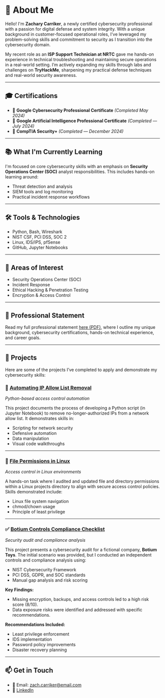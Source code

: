 # 👋 About Me

Hello! I'm **Zachary Carriker**, a newly certified cybersecurity professional with a passion for digital defense and system integrity. With a unique background in customer-focused operational roles, I've leveraged my problem-solving skills and commitment to security as I transition into the cybersecurity domain.

My recent role as an **ISP Support Technician at NRTC** gave me hands-on experience in technical troubleshooting and maintaining secure operations in a real-world setting. I’m actively expanding my skills through labs and challenges on **TryHackMe**, sharpening my practical defense techniques and real-world security awareness.

---

## 🎓 Certifications

- 🏅 **Google Cybersecurity Professional Certificate** *(Completed May 2024)*
- 🤖 **Google Artificial Intelligence Professional Certificate** *(Completed — July 2024)*
- 🔐 **CompTIA Security+** *(Completed — December 2024)*

---

## 📚 What I'm Currently Learning

I'm focused on core cybersecurity skills with an emphasis on **Security Operations Center (SOC)** analyst responsibilities. This includes hands-on learning around:

- Threat detection and analysis  
- SIEM tools and log monitoring  
- Practical incident response workflows  

---

## 🛠 Tools & Technologies

- Python, Bash, Wireshark  
- NIST CSF, PCI DSS, SOC 2  
- Linux, IDS/IPS, pfSense  
- GitHub, Jupyter Notebooks

---

## 🔐 Areas of Interest

- Security Operations Center (SOC)  
- Incident Response  
- Ethical Hacking & Penetration Testing  
- Encryption & Access Control  

---

## 🧾 Professional Statement

Read my full professional statement [here (PDF)](Professional_Statement.pdf), where I outline my unique background, cybersecurity certifications, hands-on technical experience, and career goals.

---

## 💼 Projects

Here are some of the projects I’ve completed to apply and demonstrate my cybersecurity skills:

### 📄 [Automating IP Allow List Removal](#)  
*Python-based access control automation*

This project documents the process of developing a Python script (in Jupyter Notebook) to remove no-longer-authorized IPs from a network allow list. It demonstrates skills in:
- Scripting for network security  
- Defensive automation  
- Data manipulation  
- Visual code walkthroughs  

---

### 📁 [File Permissions in Linux](#)  
*Access control in Linux environments*

A hands-on task where I audited and updated file and directory permissions within a Linux projects directory to align with secure access control policies. Skills demonstrated include:
- Linux file system navigation  
- chmod/chown usage  
- Principle of least privilege  

---

### ✅ [Botium Controls Compliance Checklist](#)  
*Security audit and compliance analysis*

This project presents a cybersecurity audit for a fictional company, **Botium Toys**. The initial scenario was provided, but I conducted an independent controls and compliance analysis using:
- NIST Cybersecurity Framework  
- PCI DSS, GDPR, and SOC standards  
- Manual gap analysis and risk scoring  

**Key Findings:**
- Missing encryption, backups, and access controls led to a high risk score (8/10).
- Data exposure risks were identified and addressed with specific recommendations.

**Recommendations Included:**
- Least privilege enforcement  
- IDS implementation  
- Password policy improvements  
- Disaster recovery planning  

---

## 📫 Get in Touch

- 📧 Email: zach.carriker@email.com  
- 🔗 [LinkedIn](https://www.linkedin.com/in/zach-carriker)

